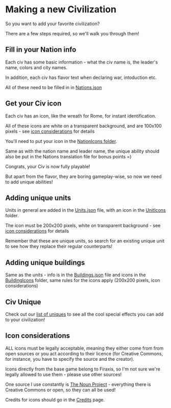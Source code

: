 # Making a new Civilization

So you want to add your favorite civilization?

There are a few steps required, so we'll walk you through them!

## Fill in your Nation info

Each civ has some basic information - what the civ name is, the leader's name, colors and city names.

In addition, each civ has flavor text when declaring war, intoduction etc.

All of these need to be filled in in [Nations.json](/jsons/Civ%20V%20-%20Gods%20&%20Kings/Nations.json)

## Get your Civ icon

Each civ has an icon, like the wreath for Rome, for instant identification.

All of these icons are white on a transparent background, and are 100x100 pixels - see [icon considerations](#icon-considerations) for details

You'll need to put your icon in the [NationIcons folder](/Images/NationIcons).

Same as with the nation name and leader name, the unique ability should also be put in the Nations translation file for bonus points =)

Congrats, your Civ is now fully playable!

But apart from the flavor, they are boring gameplay-wise, so now we need to add unique abilities!

## Adding unique units

Units in general are added in the [Units.json](/jsons/Civ%20V%20-%20Gods%20&%20Kings/Units.json) file, with an icon in the [UnitIcons](/Images.Construction/UnitIcons) folder.

The icon must be 200x200 pixels, white on transparent background - see [icon considerations](#icon-considerations) for details

Remember that these are unique units, so search for an existing unique unit to see how they replace their regular counterparts!

## Adding unique buildings

Same as the units - info is in the [Buildings.json](/jsons/Civ%20V%20-%20Gods%20&%20Kings/Buildings.json) file and icons in the [BuildingIcons](/Images.Construction/BuildingIcons) folder, same rules for the icons apply (200x200 pixels, icon considerations)

## Civ Unique

Check out our [list of uniques](Unique-parameter-types.md) to see all the cool special effects you can add to your civilization!

## Icon considerations

ALL icons must be legally acceptable, meaning they either come from from open sources or you act according to their licence (for Creative Commons, for instance, you have to specify the source and the creator).

Icons directly from the base game belong to Firaxis, so I'm not sure we're legally allowed to use them - please use other sources!

One source I use constantly is [The Noun Project](https://thenounproject.com) - everything there is Creative Commons or open, so they can all be used!

Credits for icons should go in the [Credits](/docs/Credits.md) page.
